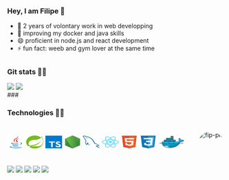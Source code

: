 ### Hey, I am Filipe 👋



- 🔭 2 years of volontary work in web developping
- 🌱 improving my docker and java skills
- 😄 proficient in node.js and react development 
- ⚡ fun fact: weeb and gym lover at the same time

 ##
 
  ### Git stats 🧑‍💻
<div>
  <img height="196em" src="https://github-readme-stats.vercel.app/api?username=fipdev2&show_icons=true&theme=radical">
  <img height="196em" src="https://github-readme-stats.vercel.app/api/top-langs/?username=anuraghazra&theme=radical&layout=compact">
</div>
  ###

 ### Technologies 🧑‍💻
<div style="display: inline_block"><br>
  <img align="center" alt="fip-Js" height="30" width="40" src="https://raw.githubusercontent.com/devicons/devicon/master/icons/java/java-original.svg">
  <img align="center" alt="fip-Js" height="30" width="40" src="https://raw.githubusercontent.com/devicons/devicon/master/icons/spring/spring-original.svg">
  <img align="center" alt="fip-Ts" height="30" width="40" src="https://raw.githubusercontent.com/devicons/devicon/master/icons/typescript/typescript-plain.svg">
  <img align="center" alt="fip-CSS" height="30" width="40" src="https://raw.githubusercontent.com/devicons/devicon/master/icons/nodejs/nodejs-original.svg">
  <img align="center" alt="fip-CSS" height="30" width="40" src="https://raw.githubusercontent.com/devicons/devicon/master/icons/mysql/mysql-original.svg">
  <img align="center" alt="fip-React" height="30" width="40" src="https://raw.githubusercontent.com/devicons/devicon/master/icons/react/react-original.svg">
  <img align="center" alt="fip-HTML" height="30" width="40" src="https://raw.githubusercontent.com/devicons/devicon/master/icons/html5/html5-original.svg">
  <img align="center" alt="fip-CSS" height="30" width="40" src="https://raw.githubusercontent.com/devicons/devicon/master/icons/css3/css3-original.svg">
  <img align="center" alt="fip-docker" height="50" width="60" src="https://raw.githubusercontent.com/devicons/devicon/master/icons/docker/docker-original.svg">
  <img align="right" alt="fip-pic" height="200" style="border-radius: 100px;" src="https://static.wixstatic.com/media/6f8d3b_35d651d28cc94931a8916f8ac41f43d1~mv2.png/v1/fill/w_1024,h_1024,al_c/6f8d3b_35d651d28cc94931a8916f8ac41f43d1~mv2.png">
</div>
  
  ##
 
<div> 
  <a href="https://instagram.com/fip_games" target="_blank"><img src="https://img.shields.io/badge/-Instagram-%23E4405F?style=for-the-badge&logo=instagram&logoColor=white" target="_blank"></a>
 	<a href="https://www.twitch.tv/sharinganzinho" target="_blank"><img src="https://img.shields.io/badge/Twitch-9146FF?style=for-the-badge&logo=twitch&logoColor=white" target="_blank"></a>
 <a href="https://discord.gg/2dhaRS2g" target="_blank"><img src="https://img.shields.io/badge/Discord-7289DA?style=for-the-badge&logo=discord&logoColor=white" target="_blank"></a> 
  <a href = "mailto:filipemagalha3s@gmail.com"><img src="https://img.shields.io/badge/-Gmail-%23333?style=for-the-badge&logo=gmail&logoColor=white" target="_blank"></a>
  <a href="https://www.linkedin.com/in/fipdev" target="_blank"><img src="https://img.shields.io/badge/-LinkedIn-%230077B5?style=for-the-badge&logo=linkedin&logoColor=white" target="_blank"></a> 
  
</div>
